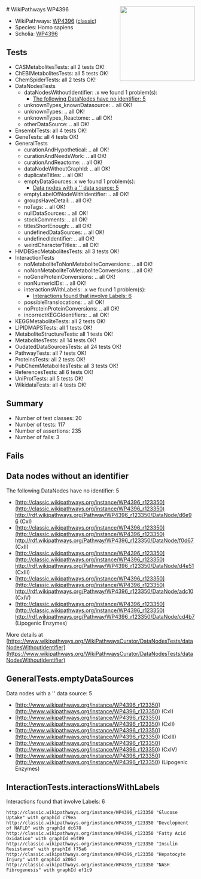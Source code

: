 <img style="float: right; width: 200px" src="https://upload.wikimedia.org/wikipedia/commons/thumb/8/83/Wplogo_with_text_500.png/640px-Wplogo_with_text_500.png" />
# WikiPathways WP4396

* WikiPathways: [WP4396](https://wikipathways.org/pathways/WP4396) ([classic](https://classic.wikipathways.org/instance/WP4396))
* Species: Homo sapiens
* Scholia: [WP4396](https://scholia.toolforge.org/wikipathways/WP4396)
## Tests
* CASMetabolitesTests: all 2 tests OK!
* ChEBIMetabolitesTests: all 5 tests OK!
* ChemSpiderTests: all 2 tests OK!
* DataNodesTests
    * dataNodesWithoutIdentifier: .x we found 1 problem(s):
        * [The following DataNodes have no identifier: 5](#d2d32fa4)
    * unknownTypes_knownDatasource: .. all OK!
    * unknownTypes: .. all OK!
    * unknownTypes_Reactome: .. all OK!
    * otherDataSource: .. all OK!
* EnsemblTests: all 4 tests OK!
* GeneTests: all 4 tests OK!
* GeneralTests
    * curationAndHypothetical: .. all OK!
    * curationAndNeedsWork: .. all OK!
    * curationAndReactome: .. all OK!
    * dataNodeWithoutGraphId: .. all OK!
    * duplicateTitles: .. all OK!
    * emptyDataSources: x we found 1 problem(s):
        * [Data nodes with a '' data source: 5](#3d121fd0)
    * emptyLabelOfNodeWithIdentifier: .. all OK!
    * groupsHaveDetail: .. all OK!
    * noTags: .. all OK!
    * nullDataSources: .. all OK!
    * stockComments: .. all OK!
    * titlesShortEnough: .. all OK!
    * undefinedDataSources: .. all OK!
    * undefinedIdentifier: .. all OK!
    * weirdCharacterTitles: .. all OK!
* HMDBSecMetabolitesTests: all 3 tests OK!
* InteractionTests
    * noMetaboliteToNonMetaboliteConversions: .. all OK!
    * noNonMetaboliteToMetaboliteConversions: .. all OK!
    * noGeneProteinConversions: .. all OK!
    * nonNumericIDs: .. all OK!
    * interactionsWithLabels: .x we found 1 problem(s):
        * [Interactions found that involve Labels: 6](#630d267d)
    * possibleTranslocations: .. all OK!
    * noProteinProteinConversions: .. all OK!
    * incorrectKEGGIdentifiers: .. all OK!
* KEGGMetaboliteTests: all 2 tests OK!
* LIPIDMAPSTests: all 1 tests OK!
* MetaboliteStructureTests: all 1 tests OK!
* MetabolitesTests: all 14 tests OK!
* OudatedDataSourcesTests: all 24 tests OK!
* PathwayTests: all 7 tests OK!
* ProteinsTests: all 2 tests OK!
* PubChemMetabolitesTests: all 3 tests OK!
* ReferencesTests: all 6 tests OK!
* UniProtTests: all 5 tests OK!
* WikidataTests: all 4 tests OK!


## Summary

* Number of test classes: 20
* Number of tests: 117
* Number of assertions: 235
* Number of fails: 3

## Fails

<a name="d2d32fa4" />

## Data nodes without an identifier

The following DataNodes have no identifier: 5

* [http://classic.wikipathways.org/instance/WP4396_r123350](http://classic.wikipathways.org/instance/WP4396_r123350) http://rdf.wikipathways.org/Pathway/WP4396_r123350/DataNode/d6e96 (CxI)
* [http://classic.wikipathways.org/instance/WP4396_r123350](http://classic.wikipathways.org/instance/WP4396_r123350) http://rdf.wikipathways.org/Pathway/WP4396_r123350/DataNode/f0d67 (CxII)
* [http://classic.wikipathways.org/instance/WP4396_r123350](http://classic.wikipathways.org/instance/WP4396_r123350) http://rdf.wikipathways.org/Pathway/WP4396_r123350/DataNode/d4e51 (CxIII)
* [http://classic.wikipathways.org/instance/WP4396_r123350](http://classic.wikipathways.org/instance/WP4396_r123350) http://rdf.wikipathways.org/Pathway/WP4396_r123350/DataNode/adc10 (CxIV)
* [http://classic.wikipathways.org/instance/WP4396_r123350](http://classic.wikipathways.org/instance/WP4396_r123350) http://rdf.wikipathways.org/Pathway/WP4396_r123350/DataNode/cd4b7 (Lipogenic Enzymes)


More details at [https://www.wikipathways.org/WikiPathwaysCurator/DataNodesTests/dataNodesWithoutIdentifier](https://www.wikipathways.org/WikiPathwaysCurator/DataNodesTests/dataNodesWithoutIdentifier)

<a name="3d121fd0" />

## GeneralTests.emptyDataSources

Data nodes with a '' data source: 5

* [http://www.wikipathways.org/instance/WP4396_r123350](http://www.wikipathways.org/instance/WP4396_r123350) (CxI)
* [http://www.wikipathways.org/instance/WP4396_r123350](http://www.wikipathways.org/instance/WP4396_r123350) (CxII)
* [http://www.wikipathways.org/instance/WP4396_r123350](http://www.wikipathways.org/instance/WP4396_r123350) (CxIII)
* [http://www.wikipathways.org/instance/WP4396_r123350](http://www.wikipathways.org/instance/WP4396_r123350) (CxIV)
* [http://www.wikipathways.org/instance/WP4396_r123350](http://www.wikipathways.org/instance/WP4396_r123350) (Lipogenic Enzymes)


<a name="630d267d" />

## InteractionTests.interactionsWithLabels

Interactions found that involve Labels: 6
```
http://classic.wikipathways.org/instance/WP4396_r123350 "Glucose Uptake" with graphId c79ea
http://classic.wikipathways.org/instance/WP4396_r123350 "Development of NAFLD" with graphId dc678
http://classic.wikipathways.org/instance/WP4396_r123350 "Fatty Acid Oxidation" with graphId e6f89
http://classic.wikipathways.org/instance/WP4396_r123350 "Insulin Resistance" with graphId f75a6
http://classic.wikipathways.org/instance/WP4396_r123350 "Hepatocyte Injury" with graphId a206d
http://classic.wikipathways.org/instance/WP4396_r123350 "NASH
Fibrogenesis" with graphId ef1c9
```

